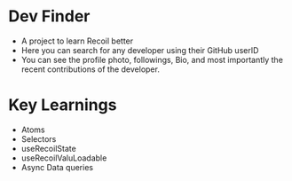 # Dev Finder
- A project to learn Recoil better 
- Here you can search for any developer using their GitHub userID
- You can see the profile photo, followings, Bio, and most importantly the recent contributions of the developer.

# Key Learnings 
- Atoms 
- Selectors 
-  useRecoilState 
- useRecoilValuLoadable 
- Async Data queries
